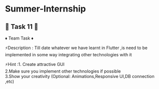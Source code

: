 # Summer-Internship
## 🎯 Task 11 🎯

♦️ Team Task ♦️

⚡Description : Till date whatever we have learnt in Flutter ,is need to be implemented in some way integrating other technologies with it 

⚡Hint :1. Create attractive GUI  
2.Make sure you implement other technologies if possible  
3.Show your creativity (Optional: Animations,Responsive UI,DB connection ,etc)  
